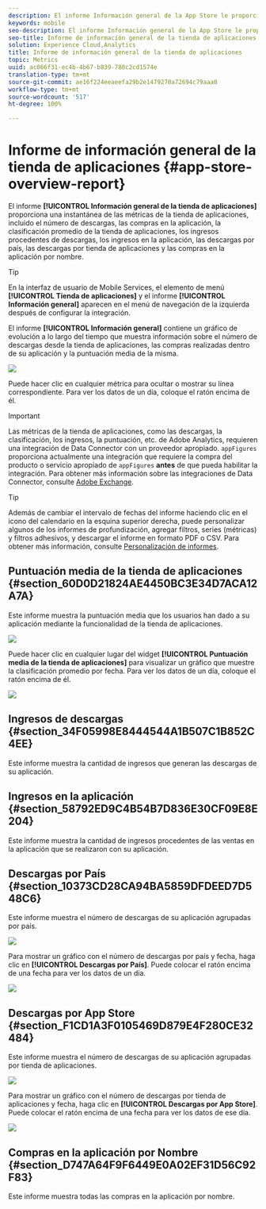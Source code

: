 ```yaml
---
description: El informe Información general de la App Store le proporciona una instantánea de las métricas del almacén de aplicaciones, incluido el número de descargas, las compras en la aplicación, la clasificación promedio del almacén de aplicaciones, los ingresos de descargas, los ingresos en la aplicación, las descargas por país, las descargas por almacén de aplicaciones y las compras en la aplicación por nombre.
keywords: mobile
seo-description: El informe Información general de la App Store le proporciona una instantánea de las métricas del almacén de aplicaciones, incluido el número de descargas, las compras en la aplicación, la clasificación promedio del almacén de aplicaciones, los ingresos de descargas, los ingresos en la aplicación, las descargas por país, las descargas por almacén de aplicaciones y las compras en la aplicación por nombre.
seo-title: Informe de información general de la tienda de aplicaciones
solution: Experience Cloud,Analytics
title: Informe de información general de la tienda de aplicaciones
topic: Metrics
uuid: ac066f31-ec4b-4b67-b839-780c2cd1574e
translation-type: tm+mt
source-git-commit: ae16f224eeaeefa29b2e1479270a72694c79aaa0
workflow-type: tm+mt
source-wordcount: '517'
ht-degree: 100%

---
```



# Informe de información general de la tienda de aplicaciones {#app-store-overview-report}

El informe **[!UICONTROL Información general de la tienda de aplicaciones]** proporciona una instantánea de las métricas de la tienda de aplicaciones, incluido el número de descargas, las compras en la aplicación, la clasificación promedio de la tienda de aplicaciones, los ingresos procedentes de descargas, los ingresos en la aplicación, las descargas por país, las descargas por tienda de aplicaciones y las compras en la aplicación por nombre.

>[!TIP]
>
>En la interfaz de usuario de Mobile Services, el elemento de menú **[!UICONTROL Tienda de aplicaciones]** y el informe **[!UICONTROL Información general]** aparecen en el menú de navegación de la izquierda después de configurar la integración.

El informe **[!UICONTROL Información general]** contiene un gráfico de evolución a lo largo del tiempo que muestra información sobre el número de descargas desde la tienda de aplicaciones, las compras realizadas dentro de su aplicación y la puntuación media de la misma.

![](assets/app_store_metrics.png)

Puede hacer clic en cualquier métrica para ocultar o mostrar su línea correspondiente. Para ver los datos de un día, coloque el ratón encima de él.

>[!IMPORTANT]
>
>Las métricas de la tienda de aplicaciones, como las descargas, la clasificación, los ingresos, la puntuación, etc. de Adobe Analytics, requieren una integración de Data Connector con un proveedor apropiado. `appFigures` proporciona actualmente una integración que requiere la compra del producto o servicio apropiado de `appFigures` **antes** de que pueda habilitar la integración. Para obtener más información sobre las integraciones de Data Connector, consulte [Adobe Exchange](https://www.adobeexchange.com/experiencecloud.html).

>[!TIP]
>
>Además de cambiar el intervalo de fechas del informe haciendo clic en el icono del calendario en la esquina superior derecha, puede personalizar algunos de los informes de profundización, agregar filtros, series (métricas) y filtros adhesivos, y descargar el informe en formato PDF o CSV. Para obtener más información, consulte [Personalización de informes](/help/using/usage/reports-customize/reports-customize.md).

## Puntuación media de la tienda de aplicaciones {#section_60D0D21824AE4450BC3E34D7ACA12A7A}

Este informe muestra la puntuación media que los usuarios han dado a su aplicación mediante la funcionalidad de la tienda de aplicaciones.

![](assets/app_store_rating.png)

Puede hacer clic en cualquier lugar del widget **[!UICONTROL Puntuación media de la tienda de aplicaciones]** para visualizar un gráfico que muestre la clasificación promedio por fecha. Para ver los datos de un día, coloque el ratón encima de él.

![](assets/app_store_downloads_detail.png)

## Ingresos de descargas {#section_34F05998E8444544A1B507C1B852C4EE}

Este informe muestra la cantidad de ingresos que generan las descargas de su aplicación.

## Ingresos en la aplicación  {#section_58792ED9C4B54B7D836E30CF09E8E204}

Este informe muestra la cantidad de ingresos procedentes de las ventas en la aplicación que se realizaron con su aplicación.

## Descargas por País  {#section_10373CD28CA94BA5859DFDEED7D548C6}

Este informe muestra el número de descargas de su aplicación agrupadas por país.

![](assets/country.png)

Para mostrar un gráfico con el número de descargas por país y fecha, haga clic en **[!UICONTROL Descargas por País]**. Puede colocar el ratón encima de una fecha para ver los datos de un día.

![](assets/downloads_by_country.png)

## Descargas por App Store  {#section_F1CD1A3F0105469D879E4F280CE32484}

Este informe muestra el número de descargas de su aplicación agrupadas por tienda de aplicaciones.

![](assets/app_store.png)

Para mostrar un gráfico con el número de descargas por tienda de aplicaciones y fecha, haga clic en **[!UICONTROL Descargas por App Store]**. Puede colocar el ratón encima de una fecha para ver los datos de ese día.

![](assets/app_store_downloads_detail.png)

## Compras en la aplicación por Nombre  {#section_D747A64F9F6449E0A02EF31D56C92F83}

Este informe muestra todas las compras en la aplicación por nombre.
